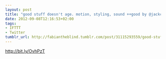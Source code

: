 ```yaml
---
layout: post
title: "good stuff doesn't age. motion, styling, sound ++good by @jackchute https://t.co/D9dGS8fj"
date: 2012-09-08T12:16:53+02:00
tags:
- IFTTT
- Twitter
tumblr_url: http://fabiantheblind.tumblr.com/post/31115293559/good-stuff-doesnt-age-motion-styling-sound-good
---
```

http://bit.ly/OvhPzT
